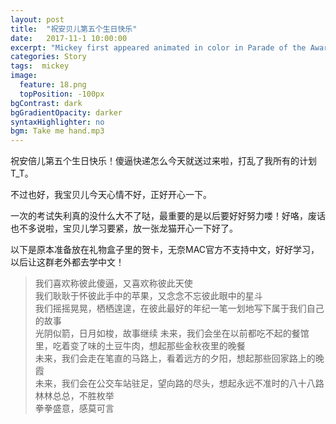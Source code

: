 ```yaml
---
layout: post
title:  "祝安贝儿第五个生日快乐"
date:   2017-11-1 10:00:00
excerpt: "Mickey first appeared animated in color in Parade of the Award Nominees in 1932, however the film strip was..."
categories: Story
tags:  mickey
image: 
  feature: 18.png
  topPosition: -100px
bgContrast: dark
bgGradientOpacity: darker
syntaxHighlighter: no
bgm: Take me hand.mp3
---
```


祝安倍儿第五个生日快乐！傻逼快递怎么今天就送过来啦，打乱了我所有的计划T_T。

不过也好，我宝贝儿今天心情不好，正好开心一下。

一次的考试失利真的没什么大不了哒，最重要的是以后要好好努力喽！好咯，废话也不多说啦，宝贝儿学习要紧，放一张龙猫开心一下好了。

<div class="img img--fullContainer img--16xLeading" style="background-image: url({{ site.baseurl_posts_img }}18.gif);"></div>

以下是原本准备放在礼物盒子里的贺卡，无奈MAC官方不支持中文，好好学习，以后让这群老外都去学中文！

> 我们喜欢称彼此傻逼，又喜欢称彼此天使 <br>
 我们耿耿于怀彼此手中的苹果，又念念不忘彼此眼中的星斗<br>
我们摇摇晃晃，栖栖遑遑，在彼此最好的年纪一笔一划地写下属于我们自己的故事<br>
光阴似箭，日月如梭，故事继续
未来，我们会坐在以前都吃不起的餐馆里，吃着变了味的土豆牛肉，想起那些金秋夜里的晚餐<br>
未来，我们会走在笔直的马路上，看着远方的夕阳，想起那些回家路上的晚霞<br>
未来，我们会在公交车站驻足，望向路的尽头，想起永远不准时的八十八路<br>
林林总总，不胜枚举<br>
拳拳盛意，感莫可言